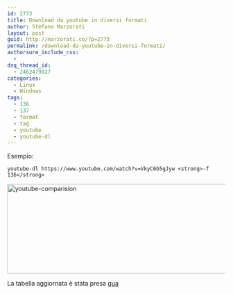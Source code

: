 ```yaml
---
id: 2773
title: Download da youtube in diversi formati
author: Stefano Marzorati
layout: post
guid: http://marzorati.co/?p=2773
permalink: /download-da-youtube-in-diversi-formati/
authorsure_include_css:
  - 
dsq_thread_id:
  - 2462479027
categories:
  - Linux
  - Windows
tags:
  - 136
  - 137
  - format
  - tag
  - youtube
  - youtube-dl
---
```

Esempio:

`youtube-dl https://www.youtube.com/watch?v=VkyC6b5gJyw <strong>-f 136</strong>`

[<img src="http://res.cloudinary.com/marzorati-co/image/upload/v1408107870/youtube-comparision_wyuuli.png" alt="youtube-comparision" width="698" height="206" class="aligncenter size-full wp-image-2774" />][1]

La tabella aggiornata è stata presa <a href="http://en.wikipedia.org/wiki/YouTube" target="_blank">qua</a>

 [1]: http://res.cloudinary.com/marzorati-co/image/upload/v1408107870/youtube-comparision_wyuuli.png